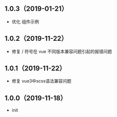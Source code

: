 ## 1.0.3（2019-01-21）
- 优化 组件示例
## 1.0.2（2019-11-22）
- 修复 / 符号在 vue 不同版本兼容问题引起的报错问题
## 1.0.1（2019-11-22）
- 修复 vue3中scss语法兼容问题
## 1.0.0（2019-11-18）
- init
